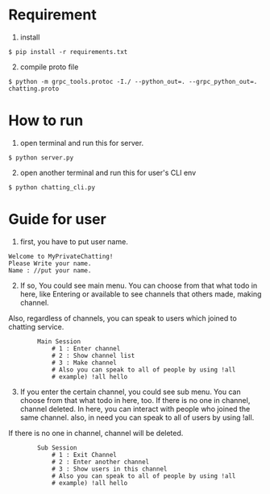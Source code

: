 
# Requirement

1. install
```
$ pip install -r requirements.txt
```

2. compile proto file
```
$ python -m grpc_tools.protoc -I./ --python_out=. --grpc_python_out=. chatting.proto
```


# How to run

1. open terminal and run this for server.
```
$ python server.py
```

2. open another terminal and run this for user's CLI env
```
$ python chatting_cli.py
```

# Guide for user

1. first, you have to put user name.
```
Welcome to MyPrivateChatting!
Please Write your name.
Name : //put your name.
```

2. If so, You could see main menu. You can choose from that what todo in here, like Entering or available to see channels that others made, making channel. 

Also, regardless of channels, you can speak to users which joined to chatting service.

```
        Main Session
            # 1 : Enter channel
            # 2 : Show channel list
            # 3 : Make channel
            # Also you can speak to all of people by using !all     
            # example) !all hello
```

3. If you enter the certain channel, you could see sub menu. You can choose from that what todo in here, too. If there is no one in channel, channel deleted. In here, you can interact with people who joined the same channel. also, in need you can speak to all of users by using !all. 

If there is no one in channel, channel will be deleted. 
```
        Sub Session
            # 1 : Exit Channel
            # 2 : Enter another channel
            # 3 : Show users in this channel
            # Also you can speak to all of people by using !all     
            # example) !all hello
```

